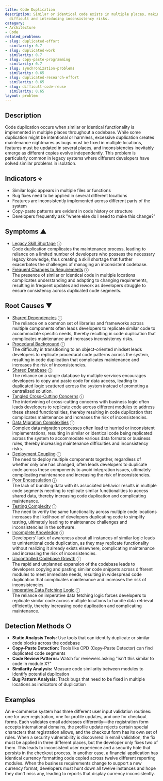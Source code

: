 ```yaml
---
title: Code Duplication
description: Similar or identical code exists in multiple places, making maintenance
  difficult and introducing inconsistency risks.
category:
- Architecture
- Code
related_problems:
- slug: duplicated-effort
  similarity: 0.7
- slug: duplicated-work
  similarity: 0.7
- slug: copy-paste-programming
  similarity: 0.7
- slug: synchronization-problems
  similarity: 0.65
- slug: duplicated-research-effort
  similarity: 0.65
- slug: difficult-code-reuse
  similarity: 0.65
layout: problem
---
```


## Description

Code duplication occurs when similar or identical functionality is implemented in multiple places throughout a codebase. While some duplication might be intentional or harmless, excessive duplication creates maintenance nightmares as bugs must be fixed in multiple locations, features must be updated in several places, and inconsistencies inevitably emerge as different copies evolve independently. This problem is particularly common in legacy systems where different developers have solved similar problems in isolation.

## Indicators ⟡
- Similar logic appears in multiple files or functions
- Bug fixes need to be applied in several different locations
- Features are inconsistently implemented across different parts of the system
- Copy-paste patterns are evident in code history or structure
- Developers frequently ask "where else do I need to make this change?"

## Symptoms ▲
- [Legacy Skill Shortage](legacy-skill-shortage.md) <span class="info-tooltip" title="Confidence: 0.351, Strength: 0.620">ⓘ</span>
<br/>  Code duplication complicates the maintenance process, leading to reliance on a limited number of developers who possess the necessary legacy knowledge, thus creating a skill shortage that further exacerbates the challenges of managing an inconsistent codebase.
- [Frequent Changes to Requirements](frequent-changes-to-requirements.md) <span class="info-tooltip" title="Confidence: 0.320, Strength: 0.532">ⓘ</span>
<br/>  The presence of similar or identical code in multiple locations complicates understanding and adapting to changing requirements, resulting in frequent updates and rework as developers struggle to ensure consistency across duplicated code segments.

## Root Causes ▼
- [Shared Dependencies](shared-dependencies.md) <span class="info-tooltip" title="Confidence: 0.429, Strength: 0.952">ⓘ</span>
<br/>  The reliance on a common set of libraries and frameworks across multiple components often leads developers to replicate similar code to accommodate specific needs, thereby resulting in code duplication that complicates maintenance and increases inconsistency risks.
- [Procedural Background](procedural-background.md) <span class="info-tooltip" title="Confidence: 0.395, Strength: 0.953">ⓘ</span>
<br/>  The difficulty in transitioning to an object-oriented mindset leads developers to replicate procedural code patterns across the system, resulting in code duplication that complicates maintenance and increases the risk of inconsistencies.
- [Shared Database](shared-database.md) <span class="info-tooltip" title="Confidence: 0.386, Strength: 0.932">ⓘ</span>
<br/>  The reliance on a single database by multiple services encourages developers to copy and paste code for data access, leading to duplicated logic scattered across the system instead of promoting a centralized solution.
- [Tangled Cross-Cutting Concerns](tangled-cross-cutting-concerns.md) <span class="info-tooltip" title="Confidence: 0.379, Strength: 0.964">ⓘ</span>
<br/>  The intertwining of cross-cutting concerns with business logic often leads developers to replicate code across different modules to address these shared functionalities, thereby resulting in code duplication that complicates maintenance and increases the risk of inconsistencies.
- [Data Migration Complexities](data-migration-complexities.md) <span class="info-tooltip" title="Confidence: 0.358, Strength: 0.878">ⓘ</span>
<br/>  Complex data migration processes often lead to hurried or inconsistent implementations, resulting in similar or identical code being replicated across the system to accommodate various data formats or business rules, thereby increasing maintenance difficulties and inconsistency risks.
- [Deployment Coupling](deployment-coupling.md) <span class="info-tooltip" title="Confidence: 0.337, Strength: 0.871">ⓘ</span>
<br/>  The need to deploy multiple components together, regardless of whether only one has changed, often leads developers to duplicate code across these components to avoid integration issues, ultimately complicating maintenance and increasing the risk of inconsistencies.
- [Poor Encapsulation](poor-encapsulation.md) <span class="info-tooltip" title="Confidence: 0.337, Strength: 0.894">ⓘ</span>
<br/>  The lack of bundling data with its associated behavior results in multiple code segments needing to replicate similar functionalities to access shared data, thereby increasing code duplication and complicating maintenance.
- [Testing Complexity](testing-complexity.md) <span class="info-tooltip" title="Confidence: 0.335, Strength: 0.843">ⓘ</span>
<br/>  The need to verify the same functionality across multiple code locations increases the likelihood of developers duplicating code to simplify testing, ultimately leading to maintenance challenges and inconsistencies in the software.
- [Incomplete Knowledge](incomplete-knowledge.md) <span class="info-tooltip" title="Confidence: 0.330, Strength: 0.929">ⓘ</span>
<br/>  Developers' lack of awareness about all instances of similar logic leads to unintentional code duplication, as they may replicate functionality without realizing it already exists elsewhere, complicating maintenance and increasing the risk of inconsistencies.
- [Uncontrolled Codebase Growth](uncontrolled-codebase-growth.md) <span class="info-tooltip" title="Confidence: 0.322, Strength: 0.836">ⓘ</span>
<br/>  The rapid and unplanned expansion of the codebase leads to developers copying and pasting similar code snippets across different modules to meet immediate needs, resulting in widespread code duplication that complicates maintenance and increases the risk of inconsistencies.
- [Imperative Data Fetching Logic](imperative-data-fetching-logic.md) <span class="info-tooltip" title="Confidence: 0.312, Strength: 0.864">ⓘ</span>
<br/>  The reliance on imperative data fetching logic forces developers to replicate similar code across multiple locations to handle data retrieval efficiently, thereby increasing code duplication and complicating maintenance.

## Detection Methods ○
- **Static Analysis Tools:** Use tools that can identify duplicate or similar code blocks across the codebase
- **Copy-Paste Detection:** Tools like CPD (Copy-Paste Detector) can find duplicated code segments
- **Code Review Patterns:** Watch for reviewers asking "isn't this similar to code in module X?"
- **Similarity Analysis:** Measure code similarity between modules to identify potential duplication
- **Bug Pattern Analysis:** Track bugs that need to be fixed in multiple locations as indicators of duplication

## Examples

An e-commerce system has three different user input validation routines: one for user registration, one for profile updates, and one for checkout forms. Each validates email addresses differently—the registration form accepts international domains, the profile update rejects certain special characters that registration allows, and the checkout form has its own set of rules. When a security vulnerability is discovered in email validation, the fix must be applied in three different places, but the developer only fixes two of them. This leads to inconsistent user experience and a security hole that persists in the checkout process. In another case, a financial application has identical currency formatting code copied across twelve different reporting modules. When the business requirements change to support a new currency format, developers must hunt down all twelve instances and hope they don't miss any, leading to reports that display currency inconsistently.
